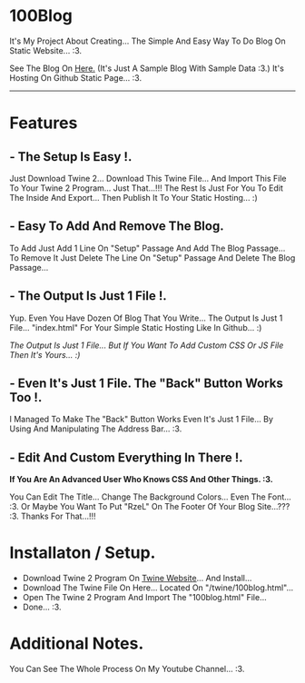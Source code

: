 # 100Blog
It's My Project About Creating...
The Simple And Easy Way To Do Blog On Static Website... :3.

See The Blog On <a href="https://rzel100.github.io/blog">Here.</a> (It's Just A Sample Blog With Sample Data :3.)
It's Hosting On Github Static Page... :3.
<hr>

# Features

## - The Setup Is Easy !.
Just Download Twine 2... Download This Twine File... And Import This File To Your Twine 2 Program... Just That...!!! The Rest Is Just For You To Edit The Inside And Export... Then Publish It To Your Static Hosting... :)

## - Easy To Add And Remove The Blog.
To Add Just Add 1 Line On "Setup" Passage And Add The Blog Passage... To Remove It Just Delete The Line On "Setup" Passage And Delete The Blog Passage...

## - The Output Is Just 1 File !.
Yup. Even You Have Dozen Of Blog That You Write... The Output Is Just 1 File... "index.html" For Your Simple Static Hosting Like In Github... :)

<i>The Output Is Just 1 File... But If You Want To Add Custom CSS Or JS File Then It's Yours... :)</i>

## - Even It's Just 1 File. The "Back" Button Works Too !.
I Managed To Make The "Back" Button Works Even It's Just 1 File... By Using And Manipulating The Address Bar... :3.

## - Edit And Custom Everything In There !.
<b>If You Are An Advanced User Who Knows CSS And Other Things. :3.</b>

You Can Edit The Title... Change The Background Colors... Even The Font... :3.
Or Maybe You Want To Put "RzeL" On The Footer Of Your Blog Site...??? :3. Thanks For That...!!!

# Installaton / Setup.

- Download Twine 2 Program On <a href="http://twinery.org/">Twine Website</a>... And Install...
- Download The Twine File On Here... Located On "/twine/100blog.html"...
- Open The Twine 2 Program And Import The "100blog.html" File...
- Done... :3.

# Additional Notes.

You Can See The Whole Process On My Youtube Channel... :3.
